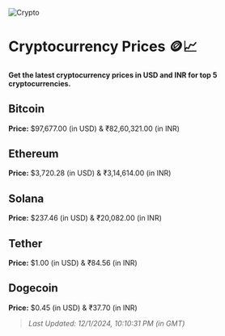 
![Crypto](https://www.techguide.com.au/wp-content/uploads/2020/11/crypto3.jpeg)

# Cryptocurrency Prices 🪙📈

#### Get the latest cryptocurrency prices in USD and INR for top 5 cryptocurrencies.

## Bitcoin

**Price:** $97,677.00 (in USD) & ₹82,60,321.00 (in INR)

## Ethereum

**Price:** $3,720.28 (in USD) & ₹3,14,614.00 (in INR)

## Solana

**Price:** $237.46 (in USD) & ₹20,082.00 (in INR)

## Tether

**Price:** $1.00 (in USD) & ₹84.56 (in INR)

## Dogecoin

**Price:** $0.45 (in USD) & ₹37.70 (in INR)

> _Last Updated: 12/1/2024, 10:10:31 PM (in GMT)_
